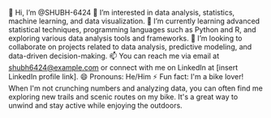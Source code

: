 👋 Hi, I’m @SHUBH-6424
👀 I’m interested in data analysis, statistics, machine learning, and data visualization.
🌱 I’m currently learning advanced statistical techniques, programming languages such as Python and R, and exploring various data analysis tools and frameworks.
💞️ I’m looking to collaborate on projects related to data analysis, predictive modeling, and data-driven decision-making.
📫 You can reach me via email at shubh6424@example.com or connect with me on LinkedIn at [insert LinkedIn profile link].
😄 Pronouns: He/Him
⚡ Fun fact: I'm a bike lover! When I'm not crunching numbers and analyzing data, you can often find me exploring new trails and scenic routes on my bike. It's a great way to unwind and stay active while enjoying the outdoors.

<!---
SHUBH-6424/SHUBH-6424 is a ✨ special ✨ repository because its `README.md` (this file) appears on your GitHub profile.
You can click the Preview link to take a look at your changes.
--->

